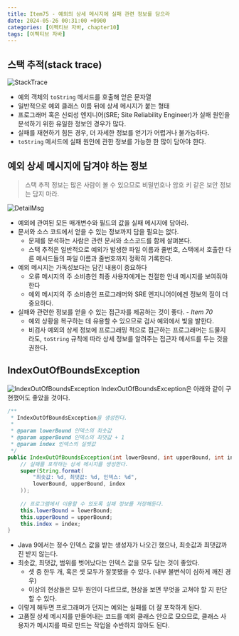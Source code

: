 ```yaml
---
title: Item75 - 예외의 상세 메시지에 실패 관련 정보를 담으라
date: 2024-05-26 00:31:00 +0900
categories: [이펙티브 자바, chapter10]
tags: [이펙티브 자바]
---
```


## **스택 추적(stack trace)**

![StackTrace](https://github.com/Shinminjin/Algorithm/assets/76575966/8032b54f-4a36-4753-9e6e-82e6b38a1d06)

- 예외 객체의 `toString` 메서드를 호출해 얻은 문자열
- 일반적으로 예외 클래스 이름 뒤에 상세 메시지가 붙는 형태
- 프로그래머 혹은 신뢰성 엔지니어(SRE; Site Reliability Engineer)가 실패 원인을 분석하기 위한 유일한 정보인 경우가 많다.
- 실패를 재현하기 힘든 경우, 더 자세한 정보를 얻기가 어렵거나 불가능하다.
- `toString` 메서드에 실패 원인에 관한 정보를 가능한 한 많이 담아야 한다.

## **예외 상세 메시지에 담겨야 하는 정보**

> 스택 추적 정보는 많은 사람이 볼 수 있으므로 비밀번호나 암호 키 같은 보안 정보는 담지 마라.

![DetailMsg](https://github.com/Shinminjin/Algorithm/assets/76575966/3b34c483-378d-448c-be3c-55b6874ff28a)

- 예외에 관여된 모든 매개변수와 필드의 값을 실패 메시지에 담아라.
- 문서와 소스 코드에서 얻을 수 있는 정보까지 담을 필요는 없다.
    - 문제를 분석하는 사람은 관련 문서와 소스코드를 함께 살펴본다.
    - 스택 추적은 일반적으로 예외가 발생한 파일 이름과 줄번호, 스택에서 호출한 다른 메서드들의 파일 이름과 줄번호까지 정확히 기록한다.
- 예외 메시지는 가독성보다는 담긴 내용이 중요하다
    - 오류 메시지의 주 소비층인 최종 사용자에게는 친절한 안내 메시지를 보여줘야 한다
    - 예외 메시지의 주 소비층인 프로그래머와 SRE 엔지니어이에겐 정보의 질이 더 중요하다.
- 실패와 관련한 정보를 얻을 수 있는 접근자를 제공하는 것이 좋다. - *Item 70*
    - 예외 상황을 복구하는 데 유용할 수 있으므로 검사 예외에서 빛을 발한다.
    - 비검사 예외의 상세 정보에 프로그래밍 적으로 접근하는 프로그래머는 드물지라도, `toString` 규칙에 따라 상세 정보를 알려주는 접근자 메서드를 두는 것을 권한다.

## **IndexOutOfBoundsException**

![IndexOutOfBoundsException](https://github.com/Shinminjin/Algorithm/assets/76575966/29388725-53fa-4dfa-95cc-e4f78eb39a2b)
IndexOutOfBoundsException은 아래와 같이 구현했어도 좋았을 것이다.

```java
/**
 * IndexOutOfBoundsException을 생성한다.
 *
 * @param lowerBound 인덱스의 최솟값
 * @param upperBound 인덱스의 최댓값 + 1
 * @param index 인덱스의 실젯값
 */
public IndexOutOfBoundsException(int lowerBound, int upperBound, int index) {
    // 실패를 포착하는 상세 메시지를 생성한다.
    super(String.format(
        "최솟값: %d, 최댓값: %d, 인덱스: %d",
        lowerBound, upperBound, index
    ));
    
    // 프로그램에서 이용할 수 있도록 실패 정보를 저장해둔다.
    this.lowerBound = lowerBound;
    this.upperBound = upperBound;
    this.index = index;
}
```
- Java 9에서는 정수 인덱스 값을 받는 생성자가 나오긴 했으나, 최솟값과 최댓값까진 받지 않는다.
- 최솟값, 최댓값, 범위를 벗어났다는 인덱스 값을 모두 담는 것이 좋았다.
    - 셋 중 한두 개, 혹은 셋 모두가 잘못됐을 수 있다. (내부 불변식이 심하게 깨진 경우)
    - 이상의 현상들은 모두 원인이 다르므로, 현상을 보면 무엇을 고쳐야 할 지 판단할 수 있다.
- 이렇게 해두면 프로그래머가 던지는 예외는 실패를 더 잘 포착하게 된다.
- 고품질 상세 메시지를 만들어내는 코드를 예외 클래스 안으로 모으므로, 클래스 사용자가 메시지를 따로 만드는 작업을 수반하지 않아도 된다.
